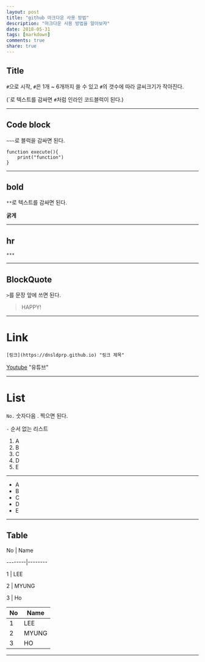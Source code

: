 ```yaml
---
layout: post
title: "github 마크다운 사용 방법"
description: "마크다운 사용 방법을 알아보자"
date: 2018-05-31
tags: [markdown]
comments: true
share: true
---
```


## Title
`#`으로 시작, `#`은 1개 ~ 6개까지 쓸 수 있고 `#`의 갯수에 따라 글씨크기가 작아진다.

(\`로 텍스트를 감싸면 `#`처럼 인라인 코드블럭이 된다.)

***

## Code block
`~~~`로 블럭을 감싸면 된다.
~~~
function execute(){
    print("function")
}
~~~

***

## bold
`**`로 텍스트를 감싸면 된다.

**굵게**

***

## hr
`***`

***

## BlockQuote
`>`를 문장 앞에 쓰면 된다.

> HAPPY!

***

# Link
`[링크](https://dnsldprp.github.io) "링크 제목"`

[Youtube](https://youtube.com) "유튜브"

***

# List
`No.`  숫자다음 . 찍으면 된다.

`-` 순서 없는 리스트

1. A
2. B
3. C
4. D
5. E

***

- A
- B
- C
- D
- E

***

## Table
No \| Name

--------\|--------

1 \| LEE

2 \| MYUNG

3 \| Ho

No | Name
------|------
1 | LEE
2 | MYUNG
3 | HO

***
